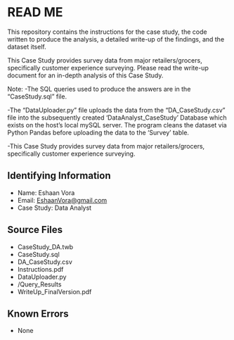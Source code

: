 # READ ME

This repository contains the instructions for the case study, the code written to produce the analysis, a detailed write-up of the findings, and the dataset itself.

This Case Study provides survey data from major retailers/grocers, specifically customer experience surveying. Please read the write-up document for an in-depth analysis of this Case Study.

Note: 
-The SQL queries used to produce the answers are in the “CaseStudy.sql” file.

-The “DataUploader.py” file uploads the data from the “DA_CaseStudy.csv” file into the subsequently created ‘DataAnalyst_CaseStudy’ Database which exists on the host’s local mySQL server. The program cleans the dataset via Python Pandas before uploading the data to the ‘Survey’ table. 

-This Case Study provides survey data from major retailers/grocers, specifically customer experience surveying.


## Identifying Information
* Name: Eshaan Vora
* Email: EshaanVora@gmail.com
* Case Study: Data Analyst
 
## Source Files

* CaseStudy_DA.twb
* CaseStudy.sql
* DA_CaseStudy.csv
* Instructions.pdf
* DataUploader.py
* /Query_Results
* WriteUp_FinalVersion.pdf

## Known Errors

* None
